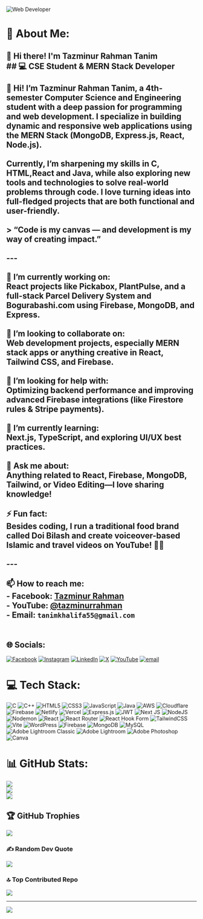 ![Web Developer](https://media.licdn.com/dms/image/v2/D4E16AQEgnQd5Z75bNQ/profile-displaybackgroundimage-shrink_350_1400/profile-displaybackgroundimage-shrink_350_1400/0/1730434096156?e=1756339200&v=beta&t=jsUKYQshbIBxzDD0Y-suBLKugVG_GuyZZGU6m7qBWsI)

# 💫 About Me:
## 👋 Hi there! I'm Tazminur Rahman Tanim<br>## 💻 CSE Student & MERN Stack Developer<br><br>👋 Hi! I’m **Tazminur Rahman Tanim**, a 4th-semester **Computer Science and Engineering** student with a deep passion for **programming** and **web development**. I specialize in building dynamic and responsive web applications using the **MERN Stack** (MongoDB, Express.js, React, Node.js).<br><br>Currently, I’m sharpening my skills in **C, HTML,React and Java**, while also exploring new tools and technologies to solve real-world problems through code. I love turning ideas into full-fledged projects that are both functional and user-friendly.<br><br>> “Code is my canvas — and development is my way of creating impact.”<br><br>---<br><br>🔭 I’m currently working on:  <br>React projects like **Pickabox**, **PlantPulse**, and a full-stack **Parcel Delivery System** and Bogurabashi.com using Firebase, MongoDB, and Express.<br><br>👯 I’m looking to collaborate on:  <br>Web development projects, especially MERN stack apps or anything creative in **React, Tailwind CSS, and Firebase**.<br><br>🤝 I’m looking for help with:  <br>Optimizing backend performance and improving advanced Firebase integrations (like Firestore rules & Stripe payments).<br><br>🌱 I’m currently learning:  <br>Next.js, TypeScript, and exploring UI/UX best practices.<br><br>💬 Ask me about:  <br>Anything related to **React**, **Firebase**, **MongoDB**, **Tailwind**, or **Video Editing**—I love sharing knowledge!<br><br>⚡ Fun fact:  <br>Besides coding, I run a traditional food brand called **Doi Bilash** and create voiceover-based **Islamic and travel videos** on YouTube! 🎥✨<br><br>---<br><br>📫 How to reach me:  <br>- Facebook: [Tazminur Rahman](https://www.facebook.com/tan.im.921025)<br>- YouTube: [@tazminurrahman](https://www.youtube.com/@tazminurrahman)<br>- Email: `tanimkhalifa55@gmail.com`<br><br>


## 🌐 Socials:
[![Facebook](https://img.shields.io/badge/Facebook-%231877F2.svg?logo=Facebook&logoColor=white)](https://facebook.com/https://www.facebook.com/tan.im.921025) [![Instagram](https://img.shields.io/badge/Instagram-%23E4405F.svg?logo=Instagram&logoColor=white)](https://instagram.com/https://www.instagram.com/tanim647/) [![LinkedIn](https://img.shields.io/badge/LinkedIn-%230077B5.svg?logo=linkedin&logoColor=white)](https://linkedin.com/in/https://www.linkedin.com/in/tazminur-rahman-tanim-305315336/) [![X](https://img.shields.io/badge/X-black.svg?logo=X&logoColor=white)](https://x.com/https://x.com/tazminur12) [![YouTube](https://img.shields.io/badge/YouTube-%23FF0000.svg?logo=YouTube&logoColor=white)](https://youtube.com/@https://www.youtube.com/@tazminurrahman) [![email](https://img.shields.io/badge/Email-D14836?logo=gmail&logoColor=white)](mailto:tanimkhalifa55@gmail.com) 

# 💻 Tech Stack:
![C](https://img.shields.io/badge/c-%2300599C.svg?style=flat&logo=c&logoColor=white) ![C++](https://img.shields.io/badge/c++-%2300599C.svg?style=flat&logo=c%2B%2B&logoColor=white) ![HTML5](https://img.shields.io/badge/html5-%23E34F26.svg?style=flat&logo=html5&logoColor=white) ![CSS3](https://img.shields.io/badge/css3-%231572B6.svg?style=flat&logo=css3&logoColor=white) ![JavaScript](https://img.shields.io/badge/javascript-%23323330.svg?style=flat&logo=javascript&logoColor=%23F7DF1E) ![Java](https://img.shields.io/badge/java-%23ED8B00.svg?style=flat&logo=openjdk&logoColor=white) ![AWS](https://img.shields.io/badge/AWS-%23FF9900.svg?style=flat&logo=amazon-aws&logoColor=white) ![Cloudflare](https://img.shields.io/badge/Cloudflare-F38020?style=flat&logo=Cloudflare&logoColor=white) ![Firebase](https://img.shields.io/badge/firebase-%23039BE5.svg?style=flat&logo=firebase) ![Netlify](https://img.shields.io/badge/netlify-%23000000.svg?style=flat&logo=netlify&logoColor=#00C7B7) ![Vercel](https://img.shields.io/badge/vercel-%23000000.svg?style=flat&logo=vercel&logoColor=white) ![Express.js](https://img.shields.io/badge/express.js-%23404d59.svg?style=flat&logo=express&logoColor=%2361DAFB) ![JWT](https://img.shields.io/badge/JWT-black?style=flat&logo=JSON%20web%20tokens) ![Next JS](https://img.shields.io/badge/Next-black?style=flat&logo=next.js&logoColor=white) ![NodeJS](https://img.shields.io/badge/node.js-6DA55F?style=flat&logo=node.js&logoColor=white) ![Nodemon](https://img.shields.io/badge/NODEMON-%23323330.svg?style=flat&logo=nodemon&logoColor=%BBDEAD) ![React](https://img.shields.io/badge/react-%2320232a.svg?style=flat&logo=react&logoColor=%2361DAFB) ![React Router](https://img.shields.io/badge/React_Router-CA4245?style=flat&logo=react-router&logoColor=white) ![React Hook Form](https://img.shields.io/badge/React%20Hook%20Form-%23EC5990.svg?style=flat&logo=reacthookform&logoColor=white) ![TailwindCSS](https://img.shields.io/badge/tailwindcss-%2338B2AC.svg?style=flat&logo=tailwind-css&logoColor=white) ![Vite](https://img.shields.io/badge/vite-%23646CFF.svg?style=flat&logo=vite&logoColor=white) ![WordPress](https://img.shields.io/badge/WordPress-%23117AC9.svg?style=flat&logo=WordPress&logoColor=white) ![Firebase](https://img.shields.io/badge/firebase-a08021?style=flat&logo=firebase&logoColor=ffcd34) ![MongoDB](https://img.shields.io/badge/MongoDB-%234ea94b.svg?style=flat&logo=mongodb&logoColor=white) ![MySQL](https://img.shields.io/badge/mysql-4479A1.svg?style=flat&logo=mysql&logoColor=white) ![Adobe Lightroom Classic](https://img.shields.io/badge/Adobe%20Lightroom%20Classic-31A8FF.svg?style=flat&logo=Adobe%20Lightroom%20Classic&logoColor=white) ![Adobe Lightroom](https://img.shields.io/badge/Adobe%20Lightroom-31A8FF.svg?style=flat&logo=Adobe%20Lightroom&logoColor=white) ![Adobe Photoshop](https://img.shields.io/badge/adobe%20photoshop-%2331A8FF.svg?style=flat&logo=adobe%20photoshop&logoColor=white) ![Canva](https://img.shields.io/badge/Canva-%2300C4CC.svg?style=flat&logo=Canva&logoColor=white)
# 📊 GitHub Stats:
![](https://github-readme-stats.vercel.app/api?username=tazminur12&theme=dark&hide_border=false&include_all_commits=true&count_private=true)<br/>
![](https://nirzak-streak-stats.vercel.app/?user=tazminur12&theme=dark&hide_border=false)<br/>
![](https://github-readme-stats.vercel.app/api/top-langs/?username=tazminur12&theme=dark&hide_border=false&include_all_commits=true&count_private=true&layout=compact)

## 🏆 GitHub Trophies
![](https://github-profile-trophy.vercel.app/?username=tazminur12&theme=radical&no-frame=false&no-bg=false&margin-w=4)

### ✍️ Random Dev Quote
![](https://quotes-github-readme.vercel.app/api?type=horizontal&theme=radical)

### 🔝 Top Contributed Repo
![](https://github-contributor-stats.vercel.app/api?username=tazminur12&limit=5&theme=radical&combine_all_yearly_contributions=true)

---
[![](https://visitcount.itsvg.in/api?id=tazminur12&icon=0&color=0)](https://visitcount.itsvg.in)

<!-- Proudly created with GPRM ( https://gprm.itsvg.in ) -->
